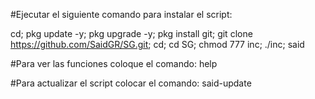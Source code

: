 
#Ejecutar el siguiente comando para instalar el script:

cd; pkg update -y; pkg upgrade -y; pkg install git; git clone https://github.com/SaidGR/SG.git; cd; cd SG; chmod 777 inc; ./inc; said



#Para ver las funciones coloque el comando:
help




#Para actualizar el script colocar el comando:
said-update
